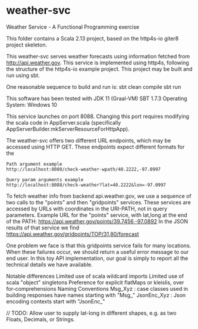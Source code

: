 # weather-svc
Weather Service - A Functional Programming exercise

This folder contains a Scala 2.13 project, based on the http4s-io giter8 project skeleton.

This weather-svc serves weather forecasts using information fetched from http://api.weather.gov.
This service is implemented using http4s, following the structure of the http4s-io example project.
This project may be built and run using sbt.

One reasonable sequence to build and run is:
  sbt clean compile
  sbt run

This software has been tested with
    JDK 11 (Graal-VM)
    SBT 1.7.3
    Operating System:  Windows 10

This service launches on port 8088.  Changing this port requires modifying the scala code in 
AppServer.scala (specifically AppServerBuilder.mkServerResourceForHttpApp).

The weather-svc offers two different URL endpoints, which may be accessed using HTTP GET.
These endpoints expect different formats for the 

    Path argument example
    http://localhost:8080/check-weather-wpath/40.2222,-97.0997

    Query param arguments example
    http://localhost:8088/check-weather?lat=40.2222&lon=-97.0997

To fetch weather info from backend api.weather.gov, we use a sequence of two calls
to the "points" and then "gridpoints" services.  These services are accessed by URLs
with coordinates in the URI-PATH, not in query parameters.
Example URL for the "points" service, with lat,long at the end of the PATH:
https://api.weather.gov/points/39.7456,-97.0892
In the JSON results of that service we find
https://api.weather.gov/gridpoints/TOP/31,80/forecast


One problem we face is that this gridpoints service fails for many locations.
When these failures occur, we should return a useful error message to our end user.
In this toy API implementation, our goal is simply to report all the technical 
details we have available.


Notable differences
    Limited use of scala wildcard imports
    Limited use of scala "object" singletons
    Preference for explicit flatMaps or kleislis, over for-comprehensions
    Naming Conventions
        Msg_Xyz : case classes used in building responses have names starting with "Msg_"
        JsonEnc_Xyz : Json encoding contexts start with "JsonEnc_"

// TODO:  Allow user to supply lat-long in different shapes, e.g. as two Floats, Decimals, or Strings.